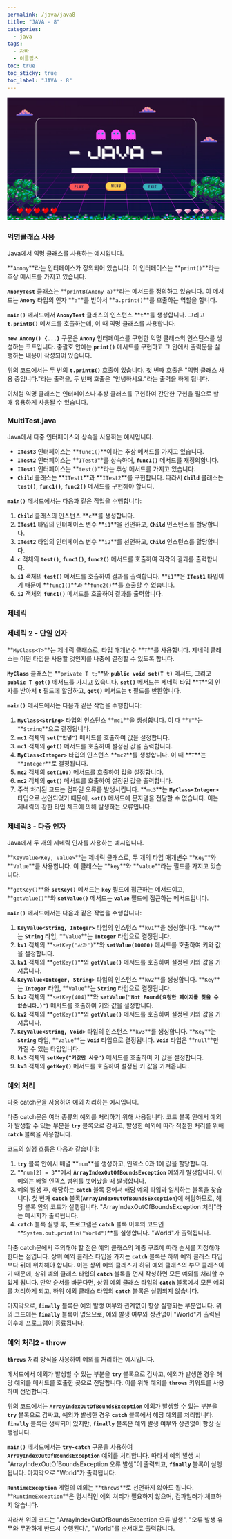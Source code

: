 ```yaml
---
permalink: /java/java8
title: "JAVA - 8"
categories:
  - java
tags:
  - 자바
  - 이클립스
toc: true
toc_sticky: true
toc_label: "JAVA - 8"
---
```


![img](/images/java/java.jpg)

### 익명클래스 사용

<script src="https://gist.github.com/junyihong/f9ff65625e58682653b915c6c99c9cbe.js"></script>

Java에서 익명 클래스를 사용하는 예시입니다.

**`Anony`**라는 인터페이스가 정의되어 있습니다. 이 인터페이스는 **`print()`**라는 추상 메서드를 가지고 있습니다.

**`AnonyTest`** 클래스는 **`printB(Anony a)`**라는 메서드를 정의하고 있습니다. 이 메서드는 **`Anony`** 타입의 인자 **`a`**를 받아서 **`a.print()`**를 호출하는 역할을 합니다.

**`main()`** 메서드에서 **`AnonyTest`** 클래스의 인스턴스 **`t`**를 생성합니다. 그리고 **`t.printB()`** 메서드를 호출하는데, 이 때 익명 클래스를 사용합니다.

**`new Anony() {...}`** 구문은 **`Anony`** 인터페이스를 구현한 익명 클래스의 인스턴스를 생성하는 코드입니다. 중괄호 안에는 **`print()`** 메서드를 구현하고 그 안에서 출력문을 실행하는 내용이 작성되어 있습니다.

위의 코드에서는 두 번의 **`t.printB()`** 호출이 있습니다. 첫 번째 호출은 "익명 클래스 사용 중입니다."라는 출력을, 두 번째 호출은 "안녕하세요."라는 출력을 하게 됩니다.

이처럼 익명 클래스는 인터페이스나 추상 클래스를 구현하여 간단한 구현을 필요로 할 때 유용하게 사용될 수 있습니다.

### MultiTest.java

<script src="https://gist.github.com/junyihong/57b734340a103b28773377efe17e4605.js"></script>

Java에서 다중 인터페이스와 상속을 사용하는 예시입니다.

- **`ITest3`** 인터페이스는 **`func1()`**이라는 추상 메서드를 가지고 있습니다.
- **`ITest2`** 인터페이스는 **`ITest3`**를 상속하며, **`func1()`** 메서드를 재정의합니다.
- **`ITest1`** 인터페이스는 **`test()`**라는 추상 메서드를 가지고 있습니다.
- **`Child`** 클래스는 **`ITest1`**과 **`ITest2`**를 구현합니다. 따라서 **`Child`** 클래스는 **`test()`**, **`func1()`**, **`func2()`** 메서드를 구현해야 합니다.

**`main()`** 메서드에서는 다음과 같은 작업을 수행합니다:

1. **`Child`** 클래스의 인스턴스 **`c`**를 생성합니다.
2. **`ITest1`** 타입의 인터페이스 변수 **`i1`**을 선언하고, **`Child`** 인스턴스를 할당합니다.
3. **`ITest2`** 타입의 인터페이스 변수 **`i2`**를 선언하고, **`Child`** 인스턴스를 할당합니다.
4. **`c`** 객체의 **`test()`**, **`func1()`**, **`func2()`** 메서드를 호출하여 각각의 결과를 출력합니다.
5. **`i1`** 객체의 **`test()`** 메서드를 호출하여 결과를 출력합니다. **`i1`**은 **`ITest1`** 타입이기 때문에 **`func1()`**과 **`func2()`**를 호출할 수 없습니다.
6. **`i2`** 객체의 **`func1()`** 메서드를 호출하여 결과를 출력합니다.

### 제네릭

<script src="https://gist.github.com/junyihong/7aaec7882564d875b79b908e02753a35.js"></script>

### 제네릭 2 - 단일 인자

<script src="https://gist.github.com/junyihong/c2621d3bd5a03172475c7365f220a151.js"></script>

**`MyClass<T>`**는 제네릭 클래스로, 타입 매개변수 **`T`**를 사용합니다. 제네릭 클래스는 어떤 타입을 사용할 것인지를 나중에 결정할 수 있도록 합니다.

**`MyClass`** 클래스는 **`private T t;`**와 **`public void set(T t)`** 메서드, 그리고 **`public T get()`** 메서드를 가지고 있습니다. **`set()`** 메서드는 제네릭 타입 **`T`**의 인자를 받아서 **`t`** 필드에 할당하고, **`get()`** 메서드는 **`t`** 필드를 반환합니다.

**`main()`** 메서드에서는 다음과 같은 작업을 수행합니다:

1. **`MyClass<String>`** 타입의 인스턴스 **`mc1`**을 생성합니다. 이 때 **`T`**는 **`String`**으로 결정됩니다.
2. **`mc1`** 객체의 **`set("안녕")`** 메서드를 호출하여 값을 설정합니다.
3. **`mc1`** 객체의 **`get()`** 메서드를 호출하여 설정된 값을 출력합니다.
4. **`MyClass<Integer>`** 타입의 인스턴스 **`mc2`**를 생성합니다. 이 때 **`T`**는 **`Integer`**로 결정됩니다.
5. **`mc2`** 객체의 **`set(100)`** 메서드를 호출하여 값을 설정합니다.
6. **`mc2`** 객체의 **`get()`** 메서드를 호출하여 설정된 값을 출력합니다.
7. 주석 처리된 코드는 컴파일 오류를 발생시킵니다. **`mc3`**는 **`MyClass<Integer>`** 타입으로 선언되었기 때문에, **`set()`** 메서드에 문자열을 전달할 수 없습니다. 이는 제네릭의 강한 타입 체크에 의해 발생하는 오류입니다.

### 제네릭3 - 다중 인자

<script src="https://gist.github.com/junyihong/1f1564c916977408a5906a4a67461f37.js"></script>

Java에서 두 개의 제네릭 인자를 사용하는 예시입니다.

**`KeyValue<Key, Value>`**는 제네릭 클래스로, 두 개의 타입 매개변수 **`Key`**와 **`Value`**를 사용합니다. 이 클래스는 **`key`**와 **`value`**라는 필드를 가지고 있습니다.

**`getKey()`**와 **`setKey()`** 메서드는 **`key`** 필드에 접근하는 메서드이고, **`getValue()`**와 **`setValue()`** 메서드는 **`value`** 필드에 접근하는 메서드입니다.

**`main()`** 메서드에서는 다음과 같은 작업을 수행합니다:

1. **`KeyValue<String, Integer>`** 타입의 인스턴스 **`kv1`**을 생성합니다. **`Key`**는 **`String`** 타입, **`Value`**는 **`Integer`** 타입으로 결정됩니다.
2. **`kv1`** 객체의 **`setKey("사과")`**와 **`setValue(10000)`** 메서드를 호출하여 키와 값을 설정합니다.
3. **`kv1`** 객체의 **`getKey()`**와 **`getValue()`** 메서드를 호출하여 설정된 키와 값을 가져옵니다.
4. **`KeyValue<Integer, String>`** 타입의 인스턴스 **`kv2`**를 생성합니다. **`Key`**는 **`Integer`** 타입, **`Value`**는 **`String`** 타입으로 결정됩니다.
5. **`kv2`** 객체의 **`setKey(404)`**와 **`setValue("Not Found(요청한 페이지를 찾을 수 없습니다.)")`** 메서드를 호출하여 키와 값을 설정합니다.
6. **`kv2`** 객체의 **`getKey()`**와 **`getValue()`** 메서드를 호출하여 설정된 키와 값을 가져옵니다.
7. **`KeyValue<String, Void>`** 타입의 인스턴스 **`kv3`**를 생성합니다. **`Key`**는 **`String`** 타입, **`Value`**는 **`Void`** 타입으로 결정됩니다. **`Void`** 타입은 **`null`**만 가질 수 있는 타입입니다.
8. **`kv3`** 객체의 **`setKey("키값만 사용")`** 메서드를 호출하여 키 값을 설정합니다.
9. **`kv3`** 객체의 **`getKey()`** 메서드를 호출하여 설정된 키 값을 가져옵니다.

### 예외 처리

<script src="https://gist.github.com/junyihong/987cb2b55d81b39b32fe74d23f3b043b.js"></script>

다중 catch문을 사용하여 예외 처리하는 예시입니다.

다중 catch문은 여러 종류의 예외를 처리하기 위해 사용됩니다. 코드 블록 안에서 예외가 발생할 수 있는 부분을 **`try`** 블록으로 감싸고, 발생한 예외에 따라 적절한 처리를 위해 **`catch`** 블록을 사용합니다.

코드의 실행 흐름은 다음과 같습니다:

1. **`try`** 블록 안에서 배열 **`num`**을 생성하고, 인덱스 0과 1에 값을 할당합니다.
2. **`num[2] = 3`**에서 **`ArrayIndexOutOfBoundsException`** 예외가 발생합니다. 이 예외는 배열 인덱스 범위를 벗어났을 때 발생합니다.
3. 예외 발생 후, 해당하는 **`catch`** 블록 중에서 해당 예외 타입과 일치하는 블록을 찾습니다. 첫 번째 **`catch`** 블록(**`ArrayIndexOutOfBoundsException`**)에 해당하므로, 해당 블록 안의 코드가 실행됩니다. "ArrayIndexOutOfBoundsException 처리"라는 메시지가 출력됩니다.
4. **`catch`** 블록 실행 후, 프로그램은 **`catch`** 블록 이후의 코드인 **`System.out.println("World")`**를 실행합니다. "World"가 출력됩니다.

다중 catch문에서 주의해야 할 점은 예외 클래스의 계층 구조에 따라 순서를 지정해야 한다는 점입니다. 상위 예외 클래스 타입을 가지는 **`catch`** 블록은 하위 예외 클래스 타입보다 뒤에 위치해야 합니다. 이는 상위 예외 클래스가 하위 예외 클래스의 부모 클래스이기 때문에, 상위 예외 클래스 타입의 **`catch`** 블록을 먼저 작성하면 모든 예외를 처리할 수 있게 됩니다. 만약 순서를 바꾼다면, 상위 예외 클래스 타입의 **`catch`** 블록에서 모든 예외를 처리하게 되고, 하위 예외 클래스 타입의 **`catch`** 블록은 실행되지 않습니다.

마지막으로, **`finally`** 블록은 예외 발생 여부와 관계없이 항상 실행되는 부분입니다. 위의 코드에는 **`finally`** 블록이 없으므로, 예외 발생 여부와 상관없이 "World"가 출력된 이후에 프로그램이 종료됩니다.

### 예외 처리2 - throw

<script src="https://gist.github.com/junyihong/7890acb516e0a6c8bedd07364ee2beba.js"></script>

**`throws`** 처리 방식을 사용하여 예외를 처리하는 예시입니다.

메서드에서 예외가 발생할 수 있는 부분을 **`try`** 블록으로 감싸고, 예외가 발생한 경우 해당 예외를 메서드를 호출한 곳으로 전달합니다. 이를 위해 예외를 **`throws`** 키워드를 사용하여 선언합니다.

위의 코드에서는 **`ArrayIndexOutOfBoundsException`** 예외가 발생할 수 있는 부분을 **`try`** 블록으로 감싸고, 예외가 발생한 경우 **`catch`** 블록에서 해당 예외를 처리합니다. **`finally`** 블록은 생략되어 있지만, **`finally`** 블록은 예외 발생 여부와 상관없이 항상 실행됩니다.

**`main()`** 메서드에서는 **`try-catch`** 구문을 사용하여 **`ArrayIndexOutOfBoundsException`** 예외를 처리합니다. 따라서 예외 발생 시 "ArrayIndexOutOfBoundsException 오류 발생"이 출력되고, **`finally`** 블록이 실행됩니다. 마지막으로 "World"가 출력됩니다.

**`RuntimeException`** 계열의 예외는 **`throws`**로 선언하지 않아도 됩니다. **`RuntimeException`**은 명시적인 예외 처리가 필요하지 않으며, 컴파일러가 체크하지 않습니다.

따라서 위의 코드는 "ArrayIndexOutOfBoundsException 오류 발생", "오류 발생 유무와 무관하게 반드시 수행된다.", "World"를 순서대로 출력합니다.
